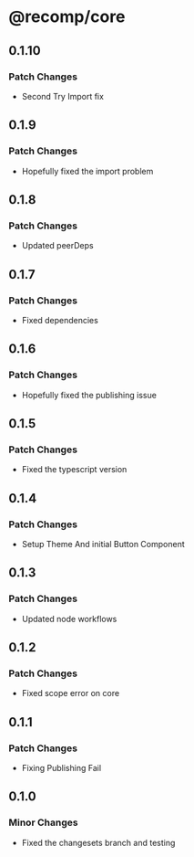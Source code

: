 # @recomp/core

## 0.1.10

### Patch Changes

- Second Try Import fix

## 0.1.9

### Patch Changes

- Hopefully fixed the import problem

## 0.1.8

### Patch Changes

- Updated peerDeps

## 0.1.7

### Patch Changes

- Fixed dependencies

## 0.1.6

### Patch Changes

- Hopefully fixed the publishing issue

## 0.1.5

### Patch Changes

- Fixed the typescript version

## 0.1.4

### Patch Changes

- Setup Theme And initial Button Component

## 0.1.3

### Patch Changes

- Updated node workflows

## 0.1.2

### Patch Changes

- Fixed scope error on core

## 0.1.1

### Patch Changes

- Fixing Publishing Fail

## 0.1.0

### Minor Changes

- Fixed the changesets branch and testing
